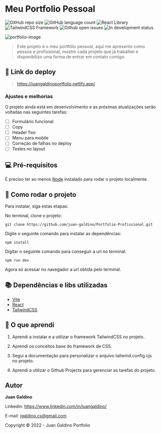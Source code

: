 # Meu Portfolio Pessoal

<!---Esses são exemplos. Veja https://shields.io para outras pessoas ou para personalizar este conjunto de escudos. Você pode querer incluir dependências, status do projeto e informações de licença aqui--->

![GitHub repo size](https://img.shields.io/github/repo-size/juan-galdino/Portfolio-Profissional?style=for-the-badge)
![GitHub language count](https://img.shields.io/github/languages/count/juan-galdino/Portfolio-Profissional?style=for-the-badge)
![React Library](https://img.shields.io/static/v1?label=react&message=library&color=blue&style=for-the-badge&logo=REACT)
![TailwindCSS Framework](https://img.shields.io/static/v1?label=tailwindcss&message=framework&color=blue&style=for-the-badge&logo=TAILWINDCSS)
![Github open issues](https://img.shields.io/github/issues/juan-galdino/Portfolio-Profissional?style=for-the-badge)
![In development status](https://img.shields.io/badge/status-em_desenvolvimento-orange?style=for-the-badge)

![portfolio-image](https://user-images.githubusercontent.com/86525357/194974230-337f305e-79ad-4fd3-9a10-bc4ad7e3721c.png)

> Este projeto é o meu portfólio pessoal, aqui me apresento como pessoa e profissional, mostro cada projeto que já trabalhei e disponibilizo uma forma de entrar em contato comigo.

## 🚀 Link do deploy

> https://juangaldinoportfolio.netlify.app/

### Ajustes e melhorias

O projeto ainda está em desenvolvimento e as próximas atualizações serão voltadas nas seguintes tarefas:

- [ ] Formulário funcional
- [ ] Copy
- [ ] Header fixo
- [ ] Menu para mobile
- [ ] Correção de falhas no deploy
- [ ] Testes no layout

## 💻 Pré-requisitos

É preciso ter ao menos <a href="https://nodejs.org/en/download/" target="_blank">Node</a> instalado para rodar o projeto localmente.

## 🚀 Como rodar o projeto

Para instalar, siga estas etapas:

No terminal, clone o projeto:

```
git clone https://github.com/juan-galdino/Portfolio-Profissional.git
```

Digite o seguinte comando para instalar as dependências:

```
npm install
```

Digitar o seguinte comando para conseguir a url no terminal.

```
npm run dev
```

Agora só acessar no navegador a url obtida pelo terminal.

## 📚 Dependências e libs utilizadas

- <a href="https://vitejs.dev/guide/" target="_blank">Vite</a>
- <a href="https://pt-br.reactjs.org/" target="_blank">React</a>
- <a href="https://tailwindcss.com/docs/guides/vite" target="_blank">TailwindCSS</a>

## 📝 O que aprendi

1. Aprendi a instalar e a utilizar o framework TailwindCSS no projeto.

2. Aprendi os conceitos base do framework de CSS.

3. Segui a documentação para personalizar o arquivo tailwind.config.cjs no projeto.

4. Aprendi a utilizar o Github Projects para gerenciar as tarefas do projeto.

## Autor

<strong>Juan Galdino</strong>

Linkedin: https://www.linkedin.com/in/juangaldino/

E-mail: jgaldino.cs@gmail.com

Copyright ©️ 2022 - Juan Galdino Portfolio
